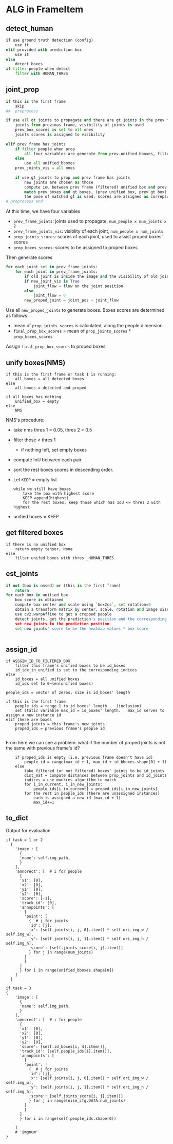 # ALG in FrameItem

## detect_human

```python
if use ground truth detection (config)
	use it
elif provided with prediction box
	use it
else
	detect boxes
if filter people when detect
	filter with HUMAN_THRES
```

## joint_prop

```python
if this is the first frame
	skip
##  preprocess

if use all gt joints to propagate and there are gt joints in the prev frame
	joints from previous frame, visibility of joints is used
    prev_box_scores is set to all ones
	joints scores is assigned to visibility
    
elif prev frame has joints
	if filter people when prop
		all four variables are generate from prev.unified_bboxes, filtered with PROP_HUMAN_THRES
	else
    	use all unified_bboxes
    prev_joints_vis = all ones
    
    if use gt joints to prop and prev frame has joints
        new joints are chosen as those 
        compute iou between prev frame (filtered) unified box and prev gt boxes
        match prev boxes and gt boxes, (prev unified box, prev gt box), similarity is IoU
		the pose of matched gt is used, scores are assigned as correpsonding prev unidifed boxes
# preprocess end
```

At this time, we have four variables

- `prev_frame_joints`: joints used to propagate, `num_people x num_joints x 2`
- `prev_frame_joints_vis`: visiblity of each joint, `num_people x num_joints`.
- `prop_joints_scores`: scores of each joint, used to assist proped boxes' scores
- `prop_boxes_scores`: scores to be assigned to proped boxes

Then generate scores

```python
for each joint set in prev_frame_joints:
    for each joint in prev_frame_joints:
        if old joint is inside the image and the visibility of old joint is True, then the corresponding new_joint_vis is True. Note that new_joint_vis is not the visibility of the newly proped joint
        if new_joint_vis is True
        	joint_flow = flow on the joint position
        else
        	joint_flow = 0
		new_proped_joint = joint_pos + joint_flow

```

Use all `new_proped_joints` to generate boxes. Boxes scores are determined as follows

-  mean of `prop_joints_scores` is calculated, along the people dimension
- `final_prop_box_scores` =  mean of `prop_joints_scores` * `prop_boxes_scores`

Assign `final_prop_box_scores` to proped boxes



## unify boxes(NMS)

```
if this is the first frame or task 1 is running:
	all_boxes = all detected boxes
else
	all boxes = detected and proped

if all boxes has nothing
	unified_box = empty
else
	NMS
```

NMS's procedure:

- take nms thres 1 = 0.05, thres 2 = 0.5

- filter those < thres 1

    - if nothing left, set empty boxes

- compute IoU between each pair

- sort the rest boxes scores in descending order.

- Let `KEEP` = empty list

    ```
    while we still have boxes
    	take the box with highest score
    	KEEP.append(highest)
    	for the rest boxes, keep those which has IoU <= thres 2 with highest
    ```

- unified boxes = KEEP





## get filtered boxes

```
if there is no unified box
	return empty tensor, None
else
	filter unifed boxes with thres _HUMAN_THRES
```



## est_joints

```python
if not (box is nmsed) or (this is the first frame) 
	return
for each box in unified box
	box score is obtained
    compute box center and scale using `box2cs`, set rotation=0
    obtain a transform matrix by center, scale, rotation and image size, image size is the size to input to the joint estimation model
    use cv2.warpAffine to get a cropped people
    detect joints, get the prediction's position and the corresponding heatmap value
	set new joints to the prediction position
    set new joints' score to be the heatmap values * box score
    
```

## assign_id

```
if ASSGIN_ID_TO_FILTERED_BOX
	filter this frame's unified boxes to be id_boxes
	id_idx_in_unified is set to the corresponding indices 
else
	id_boxes = all unified boxes
	id_idx set to 0~len(unified boxes)

people_ids = vector of zeros, size is id_boxes' length

if this is the first frame
	people_ids = range 1 to id_boxes' length	(inclusion)
	set static variable max_id = id_boxes' length.   max_id serves to assign a new instance id
elif there are boxes
	proped_joints = this frame's new_joints
	proped_ids = previous frame's people id
	
```

From here we can see a problem: what if the number of proped joints is not the same with previous frame's id?

```
	if proped_ids is empty (i.e. previous frame doesn't have id)
		people_id = range(max_id + 1, max_id + id_bboxes.shape[0] + 1)
    else
    	take filtered (or not filtered) boxes' joints to be id_joints
    	dist_mat = compute distances between prop_joints and id_joints
    	indices = use munkres algorithm to match
    	for i_in_current, i_in_new_joints:
    		people_ids[i_in_current] = proped_ids[i_in_new_joints]
		for the rest in people_ids (there are unassigned instances)
			each is assigned a new id (max_id + 1)
			max_id+=1
```



## to_dict

Output for evaluation

```
if task = 1 or 2
  {
    'image': [
      {
      'name': self.img_path,
      }
    ],
    'annorect': [  # i for people
      {
      'x1': [0],
      'x2': [0],
      'y1': [0],
      'y2': [0],
      'score': [-1],
      'track_id': [0],
      'annopoints': [
        {
        'point': [
          {  # j for joints
          'id': [j],
          'x': [self.joints[i, j, 0].item() * self.ori_img_w / self.img_w],
          'y': [self.joints[i, j, 1].item() * self.ori_img_h / self.img_h],
          'score': [self.joints_score[i, j].item()]
          } for j in range(num_joints)
        ]
        }
      ]
      } for i in range(unified_bboxes.shape[0])
    ]
  }
```

```
if task = 3
{
    'image': [
      {
      'name': self.img_path,
      }
    ],
    'annorect': [  # i for people
      {
      'x1': [0],
      'x2': [0],
      'y1': [0],
      'y2': [0],
      'score': [self.id_boxes[i, 4].item()],
      'track_id': [self.people_ids[i].item()],
      'annopoints': [
        {
        'point': [
          {  # j for joints
          'id': [j],
          'x': [self.joints[i, j, 0].item() * self.ori_img_w / self.img_w],
          'y': [self.joints[i, j, 1].item() * self.ori_img_h / self.img_h],
          'score': [self.joints_score[i, j].item()]
          } for j in range(nise_cfg.DATA.num_joints)
        ]
        }
      ]
      } for i in range(self.people_ids.shape[0])
    
    ]
    # 'imgnum'
}
```

